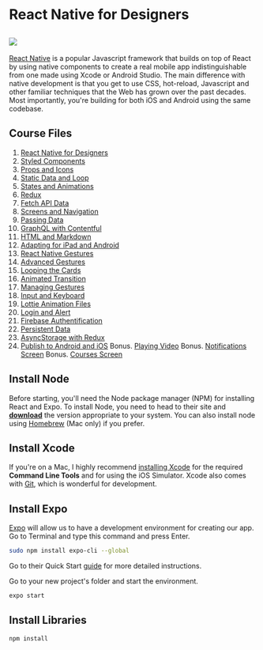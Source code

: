 # React Native for Designers
![](https://cl.ly/6338dcbc2dd6/download/1.jpg)
---
[React Native](https://facebook.github.io/react-native/) is a popular Javascript framework that builds on top of React by using native components to create a real mobile app indistinguishable from one made using Xcode or Android Studio. The main difference with native development is that you get to use CSS, hot-reload, Javascript and other familiar techniques that the Web has grown over the past decades. Most importantly, you're building for both iOS and Android using the same codebase.

## Course Files
1. [React Native for Designers](https://github.com/MengTo/react-native-for-designers/tree/fe5f60ae54a47684c94df89e7bf6ec0ba1d21eb9)
2. [Styled Components](https://github.com/MengTo/react-native-for-designers/tree/22ae7d979e1103ad8989515143e90a884488f178)
3. [Props and Icons](https://github.com/MengTo/react-native-for-designers/tree/4656c6507ae60ac56d9c9f7df1da0bc12ae6cbcb)
4. [Static Data and Loop](https://github.com/MengTo/react-native-for-designers/tree/3038c854983ff8488eed13e9516e38be005b0e7c)
5. [States and Animations](https://github.com/MengTo/react-native-for-designers/tree/ccc1897e852fd2d882ab5ba8e4c1c94605865b10)
6. [Redux](https://github.com/MengTo/react-native-for-designers/tree/86b6fc71fc21f9cf56dbdf7ab599a4638163e0bd)
7. [Fetch API Data](https://github.com/MengTo/react-native-for-designers/tree/a1cf9748824d63837180c6df234ec3f92d6b307c)
8. [Screens and Navigation](https://github.com/MengTo/react-native-for-designers/tree/755ac90bd7eaf9083b3b3d11b269698b8d3a25a0)
9. [Passing Data](https://github.com/MengTo/react-native-for-designers/tree/55b3ce02cc5170d66f7542f26df8fc67a9cf4862)
10. [GraphQL with Contentful](https://github.com/MengTo/react-native-for-designers/tree/64f14b70c394e02807acce73ce6bc6b209dd0718)
11. [HTML and Markdown](https://github.com/MengTo/react-native-for-designers/tree/457f2eccefacf06c016d65ff3fe42245f53cdfb5)
12. [Adapting for iPad and Android](https://github.com/MengTo/react-native-for-designers/tree/82cf408881adc82c4a33491f7bd644d8e6652c81)
13. [React Native Gestures](https://github.com/MengTo/react-native-for-designers/commit/b7c5242af86a6849a41d9f60d4e2631c7f840867)
14. [Advanced Gestures](https://github.com/MengTo/react-native-for-designers/commit/60b25cd1cb9fb07caf915e6101c821a05f571053)
15. [Looping the Cards](https://github.com/MengTo/react-native-for-designers/commit/46f65366d3f4176ac9b33f23d13716656f6d55ec)
16. [Animated Transition](https://github.com/MengTo/react-native-for-designers/commit/b7e8011672857fbd2cf9c0fff5a57bb6edef0e38)
17. [Managing Gestures](https://github.com/MengTo/react-native-for-designers/commit/e3e3c32683c9cbf622201141507726a62ce7352e)
18. [Input and Keyboard](https://github.com/MengTo/react-native-for-designers/commit/669fd29cd98749522bd913a0118030347056f380)
19. [Lottie Animation Files](https://github.com/MengTo/react-native-for-designers/commit/ae61dd767142ce35e9a7039904b358863b6ec13b)
20. [Login and Alert](https://github.com/MengTo/react-native-for-designers/commit/73945eca673ef7d6db5159e0ece311ba85b0d719)
21. [Firebase Authentification](https://github.com/MengTo/react-native-for-designers/commit/db251fe1ef5713022ae8bff1746e5c59367e7c4d)
22. [Persistent Data](https://github.com/MengTo/react-native-for-designers/commit/22434246603a6dc6bdef607b30457449ff76ccc5)
23. [AsyncStorage with Redux](https://github.com/MengTo/react-native-for-designers/commit/baefd620c19a28c534ccc37bc1bf77babfa4683a)
24. [Publish to Android and iOS](https://github.com/MengTo/react-native-for-designers/commit/f2cecef183ca03ab0cd9a1ca5bbae6a713ab952a)
Bonus. [Playing Video](https://github.com/MengTo/react-native-for-designers/commit/6b03f5f54b302868b2e3e83d92e0f48a0a7efb35)
Bonus. [Notifications Screen](https://github.com/MengTo/react-native-for-designers/commit/2555db871009f43b23c4d4e1d45347937eaca38d)
Bonus. [Courses Screen](https://github.com/MengTo/react-native-for-designers/commit/f1d760dc6f3e5db683e8cc810a69ed49c511c6cf)

## Install Node

Before starting, you'll need the Node package manager (NPM) for installing React and Expo. To install Node, you need to head to their site and [**download**](https://nodejs.org/en/) the version appropriate to your system. You can also install node using [Homebrew](https://brew.sh) (Mac only) if you prefer.

## Install Xcode

If you're on a Mac, I highly recommend [installing Xcode](https://itunes.apple.com/ca/app/xcode/id497799835?mt=12) for the required **Command Line Tools** and for using the iOS Simulator. Xcode also comes with [Git](https://git-scm.com), which is wonderful for development.

## Install Expo

[Expo](https://expo.io) will allow us to have a development environment for creating our app. Go to Terminal and type this command and press Enter.
```sh
sudo npm install expo-cli --global
```

Go to their Quick Start [guide](https://expo.io/learn) for more detailed instructions.

Go to your new project's folder and start the environment.
```sh
expo start
```

## Install Libraries
```sh
npm install
```

